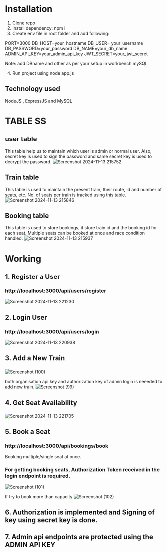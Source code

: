 # Installation

1. Clone repo
2. Install dependency: npm i
3. Create env file in root folder and add following:

PORT=3000
DB_HOST=your_hostname
DB_USER= your_username
DB_PASSWORD=your_password
DB_NAME=your_db_name
ADMIN_API_KEY=your_admin_api_key
JWT_SECRET=your_jwt_secret

Note: add DBname and other as per your setup in workbench mySQL 

4. Run project using node app.js

## Technology used
NodeJS , ExpressJS and MySQL

# TABLE SS
## user table
This table help us to maintain which user is admin or normal user. Also, secret key is used to sign the password and same secret key is used to decrypt the password.
![Screenshot 2024-11-13 215752](https://github.com/user-attachments/assets/c53b8cc4-8990-4e4f-aec7-6c41ac13cff5)


## Train table
This table is used to maintain the present train, their route, id and number of seats, etc. No. of seats per train is tracked using this table.
![Screenshot 2024-11-13 215846](https://github.com/user-attachments/assets/c27b1949-9149-4792-b1fc-b330c1a881b3)


## Booking table
This table is used to store bookings, it store train id and the booking id for each seat. Multiple seats can be booked at once and race condition handled.
![Screenshot 2024-11-13 215937](https://github.com/user-attachments/assets/6271c4d6-4adc-4a93-b4b4-410e2a76a81c)

# Working 
## 1. Register a User
### http://localhost:3000/api/users/register
![Screenshot 2024-11-13 221230](https://github.com/user-attachments/assets/806910c4-d8af-44d4-a4bc-b5390db3771a)



## 2. Login User
### http://localhost:3000/api/users/login
![Screenshot 2024-11-13 220938](https://github.com/user-attachments/assets/96493f69-e823-401d-b8b0-1f17a70591be)


## 3. Add a New Train
###
![Screenshot (100)](https://github.com/user-attachments/assets/419915d4-4fdf-4128-bc32-72a439bad5c5)

both organisation api key and authorization key of admin login is neeeded to add new train.
![Screenshot (99)](https://github.com/user-attachments/assets/cf665090-1cb8-4eca-adaa-dc927bc36f59)


## 4. Get Seat Availability
###
![Screenshot 2024-11-13 221705](https://github.com/user-attachments/assets/371e5a72-7043-40a9-bcdd-2b68cc3bdc32)


## 5. Book a Seat
### http://localhost:3000/api/bookings/book
Booking multiple/single seat at once.
### For getting booking seats, Authorization Token received in the login endpoint is required.
![Screenshot (101)](https://github.com/user-attachments/assets/b3fa5bd2-0eeb-4688-a6b1-2c280318b60c)

If try to book more than capacity 
![Screenshot (102)](https://github.com/user-attachments/assets/d0a4c107-5898-4d8b-873b-43bddaac30f0)


## 6. Authorization is implemented and Signing of key using secret key is done.

## 7. Admin api endpoints are protected using the ADMIN API KEY
